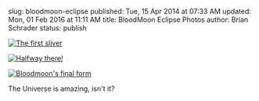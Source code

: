 slug: bloodmoon-eclipse
published: Tue, 15 Apr 2014 at 07:33 AM
updated: Mon, 01 Feb 2016 at 11:11 AM
title: BloodMoon Eclipse Photos
author: Brian Schrader
status: publish

<a href="http://brianschrader.com/images/blog/blodmoon-1.jpg">![The first sliver](http://brianschrader.com/images/blog/blodmoon-1-comp.jpg)</a>

<a href="http://brianschrader.com/images/blog/blodmoon-3.jpg">![Halfway there!](http://brianschrader.com/images/blog/blodmoon-2-comp.jpg)</a>

<a href="http://brianschrader.com/images/blog/blodmoon-3.jpg">![Bloodmoon's final form](http://brianschrader.com/images/blog/blodmoon-3-comp.jpg)</a>

The Universe is amazing, isn't it? 
